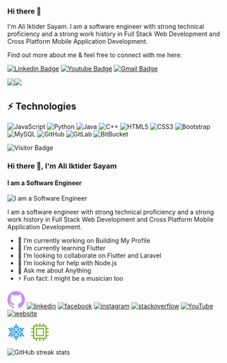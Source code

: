 ### Hi there 👋
I'm Ali Iktider Sayam. I am a software engineer with strong technical proficiency and a strong work history in Full Stack Web Development and Cross Platform Mobile Application Development.

Find out more about me & feel free to connect with me here:

[![Linkedin Badge](https://img.shields.io/badge/-anirudhemmadi-blue?style=flat-square&logo=Linkedin&logoColor=white&link=https://www.linkedin.com/in/anirudhemmadi/)](https://www.linkedin.com/in/anirudhemmadi/)
[![Youtube Badge](https://img.shields.io/badge/-koolkanna-darkred?style=flat-square&logo=youtube&logoColor=white&link=https://www.youtube.com/c/koolkanna)](https://www.youtube.com/c/koolkanna)
[![Gmail Badge](https://img.shields.io/badge/-kanna6501@gmail.com-c14438?style=flat-square&logo=Gmail&logoColor=white&link=mailto:kanna6501@gmail.com)](mailto:kanna6501@gmail.com)


<a href="https://www.aisayam.com/"><img height="170px" src="https://github-readme-stats.vercel.app/api?username=sayam56&hide_title=false&hide_border=true&show_icons=true&line_height=21&theme=material-palenight" /><!-- wi*quL3fcV --><img height="170px" src="https://github-readme-stats.vercel.app/api/top-langs/?username=sayam56&hide=html&hide_title=false&hide_border=true&layout=compact&theme=material-palenight" /></a>

## ⚡ Technologies

![JavaScript](https://img.shields.io/badge/-JavaScript-black?style=flat-square&logo=javascript)
![Python](https://img.shields.io/badge/-Python-black?style=flat-square&logo=Python)
![Java](https://img.shields.io/badge/-java-E34A86?style=flat-square&logo=java)
![C++](https://img.shields.io/badge/-C++-00599C?style=flat-square&logo=c)
![HTML5](https://img.shields.io/badge/-HTML5-E34F26?style=flat-square&logo=html5&logoColor=white)
![CSS3](https://img.shields.io/badge/-CSS3-1572B6?style=flat-square&logo=css3)
![Bootstrap](https://img.shields.io/badge/-Bootstrap-563D7C?style=flat-square&logo=bootstrap)
![MySQL](https://img.shields.io/badge/-MySQL-black?style=flat-square&logo=mysql)
![GitHub](https://img.shields.io/badge/-GitHub-181717?style=flat-square&logo=github)
![GitLab](https://img.shields.io/badge/-GitLab-FCA121?style=flat-square&logo=gitlab)
![BitBucket](https://img.shields.io/badge/-BitBucket-darkblue?style=flat-square&logo=bitbucket)



![Visitor Badge](https://visitor-badge.laobi.icu/badge?page_id=sayam56)

<!--
**sayam56/sayam56** is a ✨ _special_ ✨ repository because its `README.md` (this file) appears on your GitHub profile.

Here are some ideas to get you started:

- 🔭 I’m currently working on ...
- 🌱 I’m currently learning ...
- 👯 I’m looking to collaborate on ...
- 🤔 I’m looking for help with ...
- 💬 Ask me about ...
- 📫 How to reach me: ...
- 😄 Pronouns: ...
- ⚡ Fun fact: ...
-->


### Hi there 👋, I'm Ali Iktider Sayam
#### I am a Software Engineer
![I am a Software Engineer](https://arturssmirnovs.github.io/github-profile-readme-generator/images/banner.png)

I am a software engineer with strong technical proficiency and a strong work history in Full Stack Web Development and Cross Platform Mobile Application Development.

- 🔭 I’m currently working on Building My Profile 
- 🌱 I’m currently learning Flutter 
- 👯 I’m looking to collaborate on Flutter and Laravel 
- 🤔 I’m looking for help with Node.js 
- 💬 Ask me about Anything 
- ⚡ Fun fact: I might be a musician too 


[<img src='assets/icons/github.svg' alt='github' height='40' style='backgroung-color:white'>](https://github.com/sayam56)  [<img src='https://cdn.jsdelivr.net/npm/simple-icons@3.0.1/icons/linkedin.svg' alt='linkedin' height='40' fill="#000000">](https://www.linkedin.com/in/ali-iktider-sayam//)  [<img src='https://cdn.jsdelivr.net/npm/simple-icons@3.0.1/icons/facebook.svg' alt='facebook' height='40' fill="#000000">](https://www.facebook.com/aisayam/)  [<img src='https://cdn.jsdelivr.net/npm/simple-icons@3.0.1/icons/instagram.svg' alt='instagram' height='40' fill="#000000">](https://www.instagram.com/sayam56/)  [<img src='https://cdn.jsdelivr.net/npm/simple-icons@3.0.1/icons/stackoverflow.svg' alt='stackoverflow' height='40' fill="#000000">](https://stackoverflow.com/users/14703616/ali-iktider-sayam)  [<img src='https://cdn.jsdelivr.net/npm/simple-icons@3.0.1/icons/youtube.svg' alt='YouTube' height='40' fill="#000000">](https://www.youtube.com/channel/UClxr3PyRixkohkelry7yvDQ)  [<img src='https://cdn.jsdelivr.net/npm/simple-icons@3.0.1/icons/icloud.svg' alt='website' height='40' fill="#000000">](https://aisayam.com/)  

<a href='https://archiveprogram.github.com/'><img src='https://raw.githubusercontent.com/acervenky/animated-github-badges/master/assets/acbadge.gif' width='40' height='40'></a> <a href='https://docs.github.com/en/developers'><img src='https://raw.githubusercontent.com/acervenky/animated-github-badges/master/assets/devbadge.gif' width='40' height='40'></a> 

![GitHub streak stats](https://github-readme-streak-stats.herokuapp.com/?user=sayam56&theme=material-palenight)  

